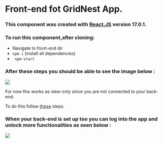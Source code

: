 # Front-end fot GridNest App.



### This component was created with [React.JS](https://reactjs.org/) version 17.0.1.

### To run this component,after cloning:

* Navigate to front-end dir
* ``` npm i ``` (install all dependencies)
* ``` npm-start```


###  After these steps you should be able to see the image below :

![](https://i.postimg.cc/6q13zmTx/Screenshot-1.png)





  For now this works as view-only since you are not connected to your back-end.
 
  To do this follow [these](https://github.com/ntua/TL20-55/blob/main/Back-End/README) steps.

### When your back-end is set up too you can log into the app and unlock more functionalities as seen below :

![](https://i.postimg.cc/GtHCq3Zq/Screenshot-2.png)









